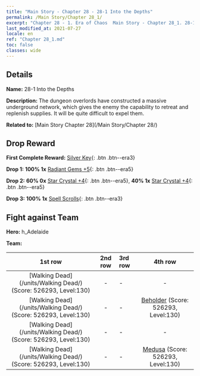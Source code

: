 ```yaml
---
title: "Main Story - Chapter 28 - 28-1 Into the Depths"
permalink: /Main Story/Chapter 28_1/
excerpt: "Chapter 28 - 1. Era of Chaos  Main Story - Chapter 28_1. 28-1 Into the Depths"
last_modified_at: 2021-07-27
locale: en
ref: "Chapter 28_1.md"
toc: false
classes: wide
---
```


## Details

 **Name:** 28-1 Into the Depths

 **Description:** The dungeon overlords have constructed a massive underground network, which gives the enemy the capability to retreat and replenish supplies. It will be quite difficult to expel them.

 **Related to:** [Main Story Chapter 28](/Main Story/Chapter 28/)

## Drop Reward

 **First Complete Reward:** [Silver Key](/Items/con_693/){: .btn .btn--era3}

 **Drop 1:** **100% 1x** [Radiant Gems +5](/Items/mat_100/){: .btn .btn--era5}

 **Drop 2:** **60% 0x** [Star Crystal +4](/Items/mat_94/){: .btn .btn--era5}, **40% 1x** [Star Crystal +4](/Items/mat_94/){: .btn .btn--era5}

 **Drop 3:** **100% 1x** [Spell Scrolls](/Items/con_694/){: .btn .btn--era3}


## Fight against Team
 **Hero:** h_Adelaide

 **Team:**


  | 1st row | 2nd row | 3rd row | 4th row |
  |:----:|:----:|:----|:----:|
  | [Walking Dead](/units/Walking Dead/) (Score: 526293, Level:130)  | - | - | - |
  | [Walking Dead](/units/Walking Dead/) (Score: 526293, Level:130)  | - | - | [Beholder](/units/Beholder/) (Score: 526293, Level:130)  |
  | [Walking Dead](/units/Walking Dead/) (Score: 526293, Level:130)  | - | - | - |
  | [Walking Dead](/units/Walking Dead/) (Score: 526293, Level:130)  | - | - | [Medusa](/units/Medusa/) (Score: 526293, Level:130)  |



